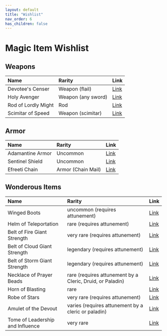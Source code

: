 ```yaml
---
layout: default
title: "Wishlist"
nav_order: 6
has_children: false
---
```


# Magic Item Wishlist

## Weapons

| Name                | Rarity              | Link  |
| :------------------ | :------------------ | :---- |
| Devotee's Censer    | Weapon (flail)      | [Link](https://www.dndbeyond.com/magic-items/2407478-devotees-censer) |
| Holy Avenger        |  Weapon (any sword) | [Link](https://www.dndbeyond.com/magic-items/5389-holy-avenger) |
| Rod of Lordly Might | Rod                 | [Link](https://www.dndbeyond.com/magic-items/4746-rod-of-lordly-might) |
| Scimitar of Speed   | Weapon (scimitar)   | [Link](https://www.dndbeyond.com/magic-items/4752-scimitar-of-speed) |

## Armor

| Name             | Rarity             | Link  |
| :--------------- | :----------------- | :---- |
| Adamantine Armor | Uncommon           | [Link](https://www.dndbeyond.com/magic-items/5370-adamantine-armor) |
| Sentinel Shield  | Uncommon           | [Link](https://www.dndbeyond.com/magic-items/5403-sentinel-shield) |
| Efreeti Chain    | Armor (Chain Mail) | [Link](https://www.dndbeyond.com/magic-items/5350-efreeti-chain)   |

## Wonderous Items

| Name                             | Rarity                                                    | Link  |
| :------------------------------- | :-------------------------------------------------------- | :---- |
| Winged Boots                     | uncommon (requires attunement)                            | [Link](https://www.dndbeyond.com/magic-items/4804-winged-boots) |
| Helm of Teleportation            | rare (requires attunement)                                | [Link](https://www.dndbeyond.com/magic-items/4656-helm-of-teleportation) |
| Belt of Fire Giant Strength      |  very rare (requires attunement)                          | [Link](https://www.dndbeyond.com/magic-items/4828-belt-of-fire-giant-strength) |
| Belt of Cloud Giant Strength     | legendary (requires attunement)                           | [Link](https://www.dndbeyond.com/magic-items/4829-belt-of-cloud-giant-strength) |
| Belt of Storm Giant Strength     | legendary (requires attunement)                           | [Link](https://www.dndbeyond.com/magic-items/4830-belt-of-storm-giant-strength) |
| Necklace of Prayer Beads         | rare (requires attunement by a Cleric, Druid, or Paladin) | [Link](https://www.dndbeyond.com/magic-items/4684-necklace-of-prayer-beads) |
| Horn of Blasting                 | rare                                                      | [Link](https://www.dndbeyond.com/magic-items/4658-horn-of-blasting) |
| Robe of Stars                    | very rare (requires attunement)                           | [Link](https://www.dndbeyond.com/magic-items/4741-robe-of-stars) |
| Amulet of the Devout             | varies (requires attunement by a cleric or paladin)       | [Link](https://www.dndbeyond.com/magic-items/2411830-amulet-of-the-devout) |
| Tome of Leadership and Influence | very rare                                                 | [Link](https://www.dndbeyond.com/magic-items/4782-tome-of-leadership-and-influence) |
